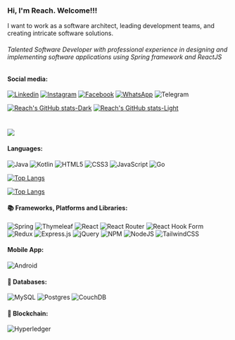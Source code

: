 ### Hi, I'm Reach. Welcome!!! 

I want to work as a software architect, leading development teams, and creating intricate software solutions.

###### Talented Software Developer with professional experience in designing and implementing software applications using Spring framework and ReactJS

#### Social media:
[![Linkedin](https://img.shields.io/badge/LinkedIn-blue.svg?style=for-the-badge&logo=linkedin)](https://www.linkedin.com/in/reach-nou/)
[![Instagram](https://img.shields.io/badge/Instagram-gray.svg?style=for-the-badge&logo=instagram)](https://www.instagram.com/reach_nou/)
[![Facebook](https://img.shields.io/badge/Facebook-%231877F2.svg?style=for-the-badge&logo=Facebook&logoColor=white)](https://www.facebook.com/noureach77)
[![WhatsApp](https://img.shields.io/badge/WhatsApp-25D366?style=for-the-badge&logo=whatsapp&logoColor=white)]()
![Telegram](https://img.shields.io/badge/Telegram-2CA5E0?style=for-the-badge&logo=telegram&logoColor=white)

[![Reach's GitHub stats-Dark](https://github-readme-stats.vercel.app/api?username=reachnou\&show_icons=true\&theme=dark#gh-dark-mode-only)](https://github.com/anuraghazra/github-readme-stats#responsive-card-theme#gh-dark-mode-only)
[![Reach's GitHub stats-Light](https://github-readme-stats.vercel.app/api?username=reachnou\&show_icons=true\&theme=default#gh-light-mode-only)](https://github.com/anuraghazra/github-readme-stats#responsive-card-theme#gh-light-mode-only)
#
![](https://github-readme-streak-stats.herokuapp.com/?user=reachnou&theme=dark&hide_border=false)


#### Languages:
![Java](https://img.shields.io/badge/java-%23ED8B00.svg?style=for-the-badge&logo=openjdk&logoColor=white)
![Kotlin](https://img.shields.io/badge/kotlin-%237F52FF.svg?style=for-the-badge&logo=kotlin&logoColor=white)
![HTML5](https://img.shields.io/badge/html5-%23E34F26.svg?style=for-the-badge&logo=html5&logoColor=white)
![CSS3](https://img.shields.io/badge/css3-%231572B6.svg?style=for-the-badge&logo=css3&logoColor=white)
![JavaScript](https://img.shields.io/badge/javascript-%23323330.svg?style=for-the-badge&logo=javascript&logoColor=%23F7DF1E)
![Go](https://img.shields.io/badge/go-%2300ADD8.svg?style=for-the-badge&logo=go&logoColor=white)

[![Top Langs](https://github-stats-pi.vercel.app/api/top-langs/?username=reachnou\&layout=compact\&theme=dark#gh-dark-mode-only)](https://github.com/anuraghazra/github-readme-stats#responsive-card-theme#gh-dark-mode-only)

[![Top Langs](https://github-stats-pi.vercel.app/api/top-langs/?username=reachnou\&layout=compact\&theme=light#gh-light-mode-only)](https://github.com/anuraghazra/github-readme-stats#responsive-card-theme#gh-light-mode-only)

#### 📚 Frameworks, Platforms and Libraries:
![Spring](https://img.shields.io/badge/spring-%236DB33F.svg?style=for-the-badge&logo=spring&logoColor=white)
![Thymeleaf](https://img.shields.io/badge/Thymeleaf-%23005C0F.svg?style=for-the-badge&logo=Thymeleaf&logoColor=white)
![React](https://img.shields.io/badge/react-%2320232a.svg?style=for-the-badge&logo=react&logoColor=%2361DAFB)
![React Router](https://img.shields.io/badge/React_Router-CA4245?style=for-the-badge&logo=react-router&logoColor=white)
![React Hook Form](https://img.shields.io/badge/React%20Hook%20Form-%23EC5990.svg?style=for-the-badge&logo=reacthookform&logoColor=white)
![Redux](https://img.shields.io/badge/redux-%23593d88.svg?style=for-the-badge&logo=redux&logoColor=white)
![Express.js](https://img.shields.io/badge/express.js-%23404d59.svg?style=for-the-badge&logo=express&logoColor=%2361DAFB)
![jQuery](https://img.shields.io/badge/jquery-%230769AD.svg?style=for-the-badge&logo=jquery&logoColor=white)
![NPM](https://img.shields.io/badge/NPM-%23CB3837.svg?style=for-the-badge&logo=npm&logoColor=white)
![NodeJS](https://img.shields.io/badge/node.js-6DA55F?style=for-the-badge&logo=node.js&logoColor=white)
![TailwindCSS](https://img.shields.io/badge/tailwindcss-%2338B2AC.svg?style=for-the-badge&logo=tailwind-css&logoColor=white)

#### Mobile App:
![Android](https://img.shields.io/badge/Android-3DDC84?style=for-the-badge&logo=android&logoColor=white)


#### 💾 Databases: 
![MySQL](https://img.shields.io/badge/mysql-%2300f.svg?style=for-the-badge&logo=mysql&logoColor=white)
![Postgres](https://img.shields.io/badge/postgres-%23316192.svg?style=for-the-badge&logo=postgresql&logoColor=white)
![CouchDB](https://img.shields.io/badge/Couchbase-EA2328?style=for-the-badge&logo=couchdb&logoColor=white)


#### 🔗 Blockchain:
![Hyperledger](https://img.shields.io/badge/hyperledger-2F3134?style=for-the-badge&logo=hyperledger&logoColor=white)

